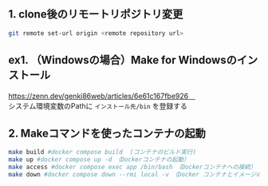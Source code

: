 ## 1. clone後のリモートリポジトリ変更
```bash
git remote set-url origin <remote repository url>
```

## ex1. （Windowsの場合）Make for Windowsのインストール
https://zenn.dev/genki86web/articles/6e61c167fbe926　<br>
システム環境変数のPathに `インストール先/bin` を登録する

## 2. Makeコマンドを使ったコンテナの起動
```bash
make build #docker compose build  (コンテナのビルド実行)
make up #docker compose up -d　（Dockerコンテナの起動）
make access #docker compose exec app /bin/bash　（Dockerコンテナへの接続）
make down #docker compose down --rmi local -v　（Docker コンテナとイメージの削除）
```


